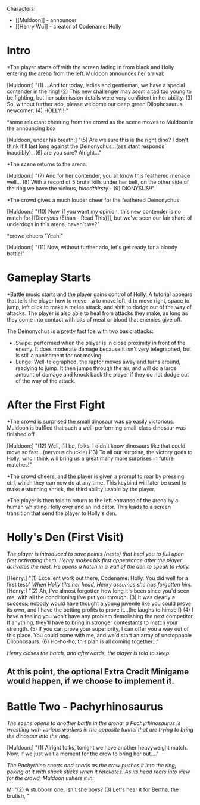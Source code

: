 Characters:
- [[Muldoon]] - announcer
- [[Henry Wu]] - creator of Codename: Holly


# Intro

*The player starts off with the screen fading in from black and Holly entering the arena from the left. Muldoon announces her arrival:

\[Muldoon:] "(1) …And for today, ladies and gentleman, we have a special contender in the ring! (2) This new challenger may *seem* a tad too young to be fighting, but her submission details were very confident in her ability. (3) So, without further ado, please welcome our deep green Dilophosaurus newcomer: (4) HOLLY!!!"

*some reluctant cheering from the crowd as the scene moves to Muldoon in the announcing box

\[Muldoon, under his breath:] "(5) Are we sure this is the right dino? I don't think it'll last long against the Deinonychus...(assistant responds inaudibly)…(6) are you sure? Alright..."

*The scene returns to the arena.

\[Muldoon:] "(7) And for her contender, you all know this feathered menace well... (8) With a record of 5 brutal kills under her belt, on the other side of the ring we have the vicious, *bloodthirsty* - (9) DIONYSUS!!"

*The crowd gives a much louder cheer for the feathered Deinonychus

\[Muldoon:] "(10) Now, if you want my opinion, this new contender is no match for [[Dionysus (Ethan - Read This)]], but we've seen our fair share of underdogs in this arena, haven't we?"

*crowd cheers "Yeah!"

\[Muldoon:] "(11) Now, without further ado, let's get ready for a bloody battle!"

# Gameplay Starts

*Battle music starts and the player gains control of Holly. A tutorial appears that tells the player how to move - a to move left, d to move right, space to jump, left click to make a melee attack, and shift to dodge out of the way of attacks. The player is also able to heal from attacks they make, as long as they come into contact with bits of meat or blood that enemies give off.

The Deinonychus is a pretty fast foe with two basic attacks:

- Swipe: performed when the player is in close proximity in front of the enemy. It does moderate damage because it isn't very telegraphed, but is still a punishment for not moving. 
- Lunge: Well-telegraphed, the raptor moves away and turns around, readying to jump. It then jumps through the air, and will do a large amount of damage and knock back the player if they do not dodge out of the way of the attack.

# After the First Fight

*The crowd is surprised the small dinosaur was so easily victorious. Muldoon is baffled that such a well-performing small-class dinosaur was finished off

\[Muldoon:] "(12) Well, I'll be, folks. I didn't know dinosaurs like that could move so fast...(nervous chuckle) (13) To all our surprise, the victory goes to Holly, who I think will bring us a great many more surprises in future matches!"

*The crowd cheers, and the player is given a prompt to roar by pressing ctrl, which they can now do at any time. This keybind will later be used to make a stunning shriek, the third ability usable by the player.

*The player is then told to return to the left entrance of the arena by a human whistling Holly over and an indicator. This leads to a screen transition that send the player to Holly's den.

# Holly's Den (First Visit)

*The player is introduced to save points (nests) that heal you to full upon first activating them. Henry makes his first appearance after the player activates the nest. He opens a hatch in a wall of the den to speak to Holly.*

\[Henry:] "(1) Excellent work out there, Codename: Holly. You did well for a first test."
*When Holly tilts her head, Henry assumes she has forgotten him.*
\[Henry:] "(2) Ah, I've almost forgotten how long it's been since you'd seen me, with all the conditioning I've put you through. 
(3) It was clearly a success; nobody would have thought a young juvenile like you could prove its own, and I have the betting profits to prove it...(he laughs to himself) 
(4) I have a feeling you won't have any problem demolishing the next competitor. If anything, they'll have to bring in stronger contestants to match your strength. 
(5) If you can prove your superiority, I can offer you a way out of this place. You could come with me, and we'd start an army of unstoppable Dilophosaurs.
(6) Ho-ho-ho, this plan is all coming together..."

*Henry closes the hatch, and afterwards, the player is told to sleep.*

## At this point, the optional Extra Credit Minigame would happen, if we choose to implement it.


# Battle Two - Pachyrhinosaurus

*The scene opens to another battle in the arena; a Pachyrhinosaurus is wrestling with various workers in the opposite tunnel that are trying to bring the dinosaur into the ring.*

\[Muldoon:] "(1) Alright folks, tonight we have another heavyweight match. Now, if we just wait a moment for the crew to bring her out...."

*The Pachyrhino snorts and snarls as the crew pushes it into the ring, poking at it with shock sticks when it retaliates. As its head rears into view for the crowd, Muldoon ushers it in:*

M: "(2) A stubborn one, isn't she boys? (3) Let's hear it for Bertha, the brutish, "